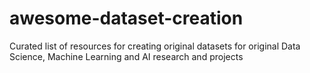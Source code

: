 # awesome-dataset-creation
Curated list of resources for creating original datasets for original Data Science, Machine Learning and AI research and projects

